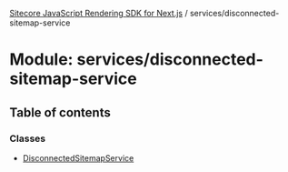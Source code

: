 [Sitecore JavaScript Rendering SDK for Next.js](../README.md) / services/disconnected-sitemap-service

# Module: services/disconnected-sitemap-service

## Table of contents

### Classes

- [DisconnectedSitemapService](../classes/services_disconnected_sitemap_service.DisconnectedSitemapService.md)
